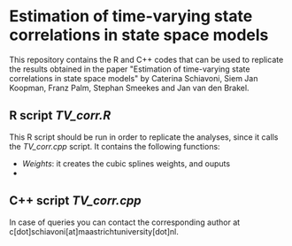 # Estimation of time-varying state correlations in state space models

This repository contains the R and C++ codes that can be used to replicate the results obtained in the paper "Estimation of time-varying state correlations in state space models" by Caterina Schiavoni, Siem Jan Koopman, Franz Palm, Stephan Smeekes and Jan van den Brakel.


## R script *TV_corr.R*

This R script should be run in order to replicate the analyses, since it calls the *TV_corr.cpp* script. It contains the following functions:
* *Weights*: it creates the cubic splines weights, and ouputs 
* 

## C++ script *TV_corr.cpp*


In case of queries you can contact the corresponding author at c[dot]schiavoni[at]maastrichtuniversity[dot]nl.
